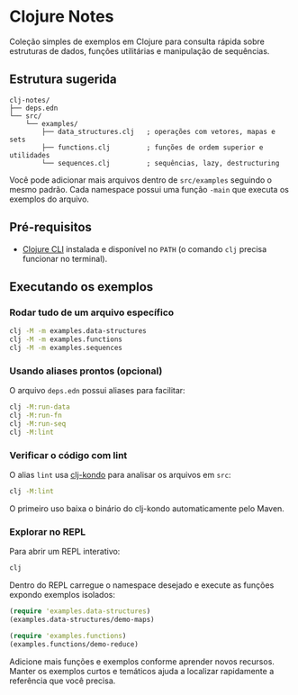 # Clojure Notes

Coleção simples de exemplos em Clojure para consulta rápida sobre estruturas de dados, funções utilitárias e manipulação de sequências.

## Estrutura sugerida

```
clj-notes/
├── deps.edn
└── src/
    └── examples/
        ├── data_structures.clj   ; operações com vetores, mapas e sets
        ├── functions.clj         ; funções de ordem superior e utilidades
        └── sequences.clj         ; sequências, lazy, destructuring
```

Você pode adicionar mais arquivos dentro de `src/examples` seguindo o mesmo padrão. Cada namespace possui uma função `-main` que executa os exemplos do arquivo.

## Pré-requisitos

- [Clojure CLI](https://clojure.org/guides/install_clojure) instalada e disponível no `PATH` (o comando `clj` precisa funcionar no terminal).

## Executando os exemplos

### Rodar tudo de um arquivo específico

```bash
clj -M -m examples.data-structures
clj -M -m examples.functions
clj -M -m examples.sequences
```

### Usando aliases prontos (opcional)

O arquivo `deps.edn` possui aliases para facilitar:

```bash
clj -M:run-data
clj -M:run-fn
clj -M:run-seq
clj -M:lint
```

### Verificar o código com lint

O alias `lint` usa [clj-kondo](https://github.com/clj-kondo/clj-kondo) para analisar os arquivos em `src`:

```bash
clj -M:lint
```

O primeiro uso baixa o binário do clj-kondo automaticamente pelo Maven.

### Explorar no REPL

Para abrir um REPL interativo:

```bash
clj
```

Dentro do REPL carregue o namespace desejado e execute as funções expondo exemplos isolados:

```clojure
(require 'examples.data-structures)
(examples.data-structures/demo-maps)

(require 'examples.functions)
(examples.functions/demo-reduce)
```

Adicione mais funções e exemplos conforme aprender novos recursos. Manter os exemplos curtos e temáticos ajuda a localizar rapidamente a referência que você precisa.

